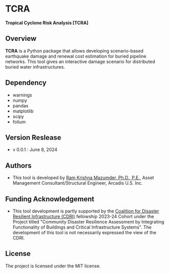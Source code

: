 # TCRA
**Tropical Cyclone Risk Analysis [TCRA]**


Overview
--------
**TCRA** is a Python package that allows developing scenario-based earthquake damage and renewal cost estimation for buried pipeline networks. This tool gives an interactive damage scenario for distributed buried water infrastructures.


Dependency
----------
* warnings
* numpy
* pandas
* matplotlib
* scipy
* folium

Version Reslease
-----------------
* v 0.0.1 : June 8, 2024


Authors
-----------------
* This tool is developed by [Ram Krishna Mazumder, Ph.D., P.E.](https://rxm562.github.io/), Asset Management Consultant/Structural Engineer, Arcadis U.S. Inc.

Funding Acknowledgement
----------------------
* This tool development is partly supported by the [Coalition for Disaster Resilient Infrastructure (CDRI)](https://www.cdri.world/) fellowship 2023-24 Cohort under the Project titled "Community Disaster Resilience Assessment by Integrating Functionality of Buildings and Critical Infrastructure Systems". The development of this tool is not necessarily expressed the view of the CDRI.


License
-----------------
The project is licensed under the MIT license.
